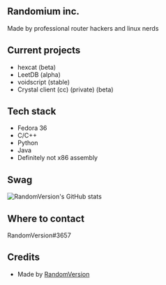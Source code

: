 ## Randomium inc.

Made by professional router hackers and linux nerds

## Current projects

- hexcat (beta)
- LeetDB (alpha)
- voidscript (stable)
- Crystal client (cc) (private) (beta)

## Tech stack
- Fedora 36
- C/C++
- Python
- Java
- Definitely not x86 assembly

## Swag
![RandomVersion's GitHub stats](https://github-readme-stats.vercel.app/api?username=RandomVersion&theme=dark&show_icons=true)

## Where to contact

RandomVersion#3657

## Credits

- Made by [RandomVersion](https://github.com/RandomVersion)
